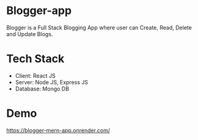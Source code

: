 # Blogger-app

Blogger is a Full Stack Blogging App where user can Create, Read,  Delete and Update Blogs.

# Tech Stack
- Client: React JS
- Server: Node JS, Express JS
- Database: Mongo DB

# Demo
https://blogger-mern-app.onrender.com/
